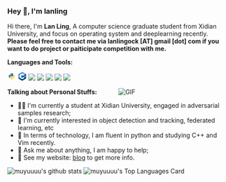 ### Hey 👋, I'm lanling

<!-- <a href="https://codeforces.com/profile/im0qianqian">
  <img align="left" alt="im0qianqian's Codeforces" width="22px" src="https://cdn.jsdelivr.net/npm/simple-icons@v3/icons/codeforces.svg" />
</a>
<a href="https://leetcode.com/im0qianqian/">
  <img align="left" alt="im0qianqian's Leetcode" width="22px" src="https://cdn.jsdelivr.net/npm/simple-icons@v3/icons/leetcode.svg" />
</a>
<a href="https://www.codechef.com/users/im0qianqian">
  <img align="left" alt="im0qianqian's Codechef" width="22px" src="https://cdn.jsdelivr.net/npm/simple-icons@v3/icons/codechef.svg" />
</a>
<a href="https://www.topcoder.com/members/im0qianqian">
  <img align="left" alt="im0qianqian's TopCoder" width="22px" src="https://cdn.jsdelivr.net/npm/simple-icons@v3/icons/topcoder.svg" />
</a>
<a href="https://www.zhihu.com/people/im0qianqian">
  <img align="left" alt="im0qianqian's Zhihu" width="22px" src="https://cdn.jsdelivr.net/npm/simple-icons@v3/icons/zhihu.svg" />
</a>
<a href="https://www.linkedin.com/in/%E5%89%8D-%E8%B5%B5-555166141/">
  <img align="left" alt="im0qianqian's Linkedin" width="22px" src="https://cdn.jsdelivr.net/npm/simple-icons@v3/icons/linkedin.svg" />
</a>
<a href="https://github.com/im0qianqian">
  <img align="left" alt="im0qianqian's Github" width="22px" src="https://cdn.jsdelivr.net/npm/simple-icons@v3/icons/github.svg" />
</a>
<a href="https://www.hackerrank.com/im0qianqian">
  <img align="left" alt="im0qianqian's HackerRank" width="22px" src="https://cdn.jsdelivr.net/npm/simple-icons@v3/icons/hackerrank.svg" />
</a> -->

<!-- <br /> -->
<!-- <br /> -->

Hi there, I'm **Lan Ling**, A computer science graduate student from Xidian University, and focus on operating system and deeplearning recently. **Please feel free to contact me via lanlingock [AT] gmail [dot] com if you want to do project or paiticipate competition with me.**

**Languages and Tools:**  

<code><img height="20" src="https://raw.githubusercontent.com/github/explore/80688e429a7d4ef2fca1e82350fe8e3517d3494d/topics/python/python.png"></code>
<code><img height="20" src="https://raw.githubusercontent.com/github/explore/80688e429a7d4ef2fca1e82350fe8e3517d3494d/topics/cpp/cpp.png"></code>
<code><img height="20" src="https://upload.wikimedia.org/wikipedia/commons/thumb/9/92/LaTeX_logo.svg/1599px-LaTeX_logo.svg.png"></code>
<code><img height="20" src="https://upload.wikimedia.org/wikipedia/commons/thumb/7/74/Arch_Linux_logo.svg/250px-Arch_Linux_logo.svg.png"></code>
<code><img height="20" src="https://upload.wikimedia.org/wikipedia/commons/thumb/9/9f/Vimlogo.svg/1088px-Vimlogo.svg.png"></code>
<code><img height="20" src="https://www.qt.io/hubfs/qt-design-system/assets/logos/qt-logo.svg"></code>
<code><img height="20" src="https://upload.wikimedia.org/wikipedia/commons/9/96/Pytorch_logo.png"></code>


<img align="right" alt="GIF" width="250px" src="https://i.pinimg.com/originals/e4/26/70/e426702edf874b181aced1e2fa5c6cde.gif" />

**Talking about Personal Stuffs:**

- 👨‍💻 I'm currently a student at Xidian University, engaged in adversarial samples research;
- 🌱 I'm currently interested in object detection and tracking, federated learning, etc
- 🤔 In terms of technology, I am fluent in python and studying C++ and Vim recently.
- 💬 Ask me about anything, I am happy to help;
- 📝 See my website: [blog](https://muyuuuu.github.io) to get more info.

![muyuuuu's github stats](https://github-readme-stats.vercel.app/api?username=muyuuuu&show_icons=true&hide_border=true&include_all_commits=true)
![muyuuuu's Top Languages Card](https://github-readme-stats.vercel.app/api/top-langs/?username=muyuuuu&langs_count=10&hide=Jupyter%20Notebook&hide_border=true&exclude_repo&layout=compact&custom_title=Most%20Used%20Languages%20(Top%2010))
